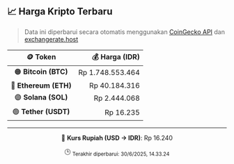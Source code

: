 

<!-- HARGA_KRIPTO -->
## 📈 Harga Kripto Terbaru

> Data ini diperbarui secara otomatis menggunakan [CoinGecko API](https://www.coingecko.com/) dan [exchangerate.host](https://exchangerate.host/)

<div align="center">

| 🪙 Token | 💰 Harga (IDR) |
|:------:|---------------:|
| 🟠 **Bitcoin (BTC)**   | Rp 1.748.553.464 |
| 🔵 **Ethereum (ETH)**  | Rp 40.184.316 |
| 🟣 **Solana (SOL)**    | Rp 2.444.068 |
| 🟢 **Tether (USDT)**   | Rp 16.235 |

---

💱 **Kurs Rupiah (USD → IDR)**: Rp 16.240

🕒 <sub>Terakhir diperbarui: 30/6/2025, 14.33.24</sub>

</div>
<!-- /HARGA_KRIPTO -->